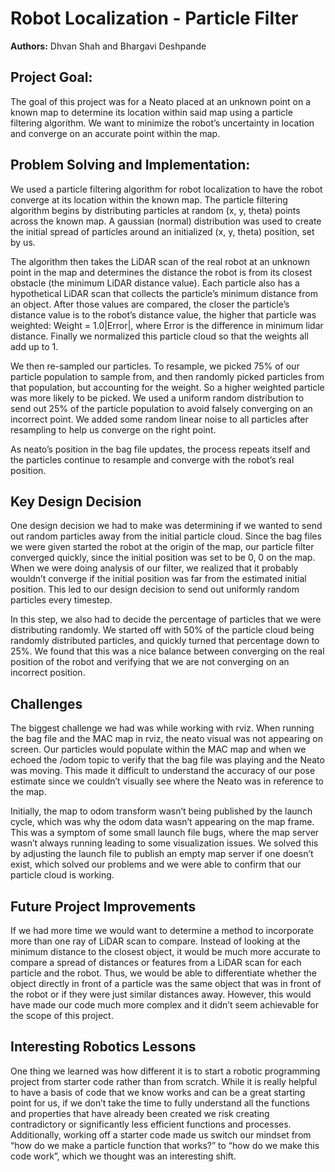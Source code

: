 # Robot Localization - Particle Filter
**Authors:** Dhvan Shah and Bhargavi Deshpande

## Project Goal:
The goal of this project was for a Neato placed at an unknown point on a known map to determine its location within said map using a particle filtering algorithm. We want to minimize the robot’s uncertainty in location and converge on an accurate point within the map.

## Problem Solving and Implementation:
We used a particle filtering algorithm for robot localization to have the robot converge at its location within the known map. The particle filtering algorithm begins by distributing particles at random (x, y, theta) points across the known map. A gaussian (normal) distribution was used to create the initial spread of particles around an initialized (x, y, theta) position, set by us. 

The algorithm then takes the LiDAR scan of the real robot at an unknown point in the map and determines the distance the robot is from its closest obstacle (the minimum LiDAR distance value). Each particle also has a hypothetical LiDAR scan that collects the particle’s minimum distance from an object. After those values are compared, the closer the particle’s distance value is to the robot’s distance value, the 
higher that particle was weighted: Weight = 1.0|Error|, where Error is the difference in minimum lidar distance. Finally we normalized this particle cloud so that the weights all add up to 1.

We then re-sampled our particles. To resample, we picked 75% of our particle population to sample from, and then randomly picked particles from that population, but accounting for the weight. So a higher weighted particle was more likely to be picked. We used a uniform random distribution to send out 25% of the particle population to avoid falsely converging on an incorrect point. We added some random linear noise to all particles after resampling to help us converge on the right point.

As neato’s position in the bag file updates, the process repeats itself and the particles continue to resample and converge with the robot’s real position.

## Key Design Decision 
One design decision we had to make was determining if we wanted to send out random particles away from the initial particle cloud. Since the bag files we were given started the robot at the origin of the map, our particle filter converged quickly, since the initial position was set to be 0, 0 on the map. When we were doing analysis of our filter, we realized that it probably wouldn’t converge if the initial position was far from the estimated initial position. This led to our design decision to send out uniformly random particles every timestep.

In this step, we also had to decide the percentage of particles that we were distributing randomly. We started off with 50% of the particle cloud being randomly distributed particles, and quickly turned that percentage down to 25%. We found that this was a nice balance between converging on the real position of the robot and verifying that we are not converging on an incorrect position.

## Challenges

The biggest challenge we had was while working with rviz. When running the bag file and the MAC map in rviz, the neato visual was not appearing on screen. Our particles would populate within the MAC map and when we echoed the /odom topic to verify that the bag file was playing and the Neato was moving. This made it difficult to understand the accuracy of our pose estimate since we couldn’t visually see where the Neato was in reference to the map.

Initially, the map to odom transform wasn’t being published by the launch cycle, which was why the odom data wasn’t appearing on the map frame. This was a symptom of some small launch file bugs, where the map server wasn’t always running leading to some visualization issues. We solved this by adjusting the launch file to publish an empty map server if one doesn’t exist, which solved our problems and we were able to confirm that our particle cloud is working.

## Future Project Improvements
If we had more time we would want to determine a method to incorporate more than one ray of LiDAR scan to compare. Instead of looking at the minimum distance to  the closest object, it would be much more accurate to compare a spread of distances or features from a LiDAR scan for each particle and the robot. Thus, we would be able to differentiate whether the object directly in front of a particle was the same object that was in front of the robot or if they were just similar distances away. However, this would have made our code much more complex and it didn’t seem achievable for the scope of this project. 

## Interesting Robotics Lessons
One thing we learned was how different it is to start a robotic programming project from starter code rather than from scratch. While it is really helpful to have a basis of code that we know works and can be a great starting point for us, if we don’t take the time to fully understand all the functions and properties that have already been created we risk creating contradictory or significantly less efficient functions and processes. Additionally, working off a starter code made us switch our mindset from “how do we make a particle function that works?” to “how do we make this code work”, which we thought was an interesting shift.
